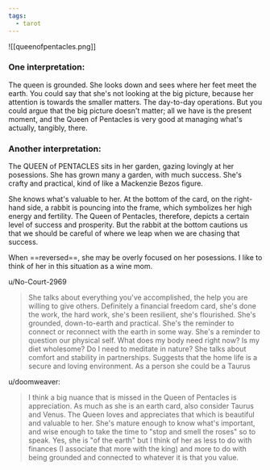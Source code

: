 ```yaml
---
tags:
  - tarot
---
```

![[queenofpentacles.png]]

### One interpretation:
The queen is grounded. She looks down and sees where her feet meet the earth. You could say that she's not looking at the big picture, because her attention is towards the smaller matters. The day-to-day operations. But you could argue that the big picture doesn't matter; all we have is the present moment, and the Queen of Pentacles is very good at managing what's actually, tangibly, there.


### Another interpretation:
The QUEEN of PENTACLES sits in her garden, gazing lovingly at her posessions. She has grown many a garden, with much success. She's crafty and practical, kind of like a Mackenzie Bezos figure.

She knows what's valuable to her. At the bottom of the card, on the right-hand side, a rabbit is pouncing into the frame, which symbolizes her high energy and fertility. The Queen of Pentacles, therefore, depicts a certain level of success and prosperity. But the rabbit at the bottom cautions us that we should be careful of where we leap when we are chasing that success.

When ==reversed==, she may be overly focused on her posessions. I like to think of her in this situation as a wine mom.



u/No-Court-2969
> She talks about everything you've accomplished, the help you are willing to give others. Definitely a financial freedom card, she's done the work, the hard work, she's been resilient, she's flourished.
> She's grounded, down-to-earth and practical. She's the reminder to connect or reconnect with the earth in some way.
> She's a reminder to question our physical self. What does my body need right now? Is my diet wholesome? Do I need to meditate in nature?
> She talks about comfort and stability in partnerships. Suggests that the home life is a secure and loving environment.
> As a person she could be a Taurus


u/doomweaver:
> I think a big nuance that is missed in the Queen of Pentacles is appreciation. As much as she is an earth card, also consider Taurus and Venus. The Queen loves and appreciates that which is beautiful and valuable to her.
> She's mature enough to know what's important, and wise enough to take the time to "stop and smell the roses" so to speak.
> Yes, she is "of the earth" but I think of her as less to do with finances (I associate that more with the king) and more to do with being grounded and connected to whatever it is that you value.
